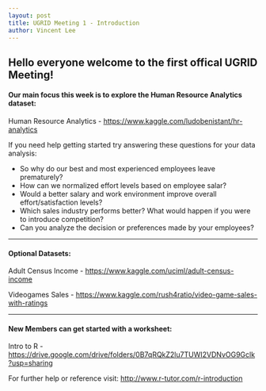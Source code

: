 ```yaml
---
layout: post
title: UGRID Meeting 1 - Introduction
author: Vincent Lee
---
```


## Hello everyone welcome to the first offical UGRID Meeting! </br>

#### Our main focus this week is to explore the Human Resource Analytics dataset:

Human Resource Analytics - <https://www.kaggle.com/ludobenistant/hr-analytics>

If you need help getting started try answering these questions for your data analysis:
- So why do our best and most experienced employees leave prematurely?
- How can we normalized effort levels based on employee salar?
- Would a better salary and work environment improve overall effort/satisfaction levels?
- Which sales industry performs better? What would happen if you were to introduce competition?
- Can you analyze the decision or preferences made by your employees?

---

#### Optional Datasets:

Adult Census Income - <https://www.kaggle.com/uciml/adult-census-income>

Videogames Sales - <https://www.kaggle.com/rush4ratio/video-game-sales-with-ratings>

---

#### New Members can get started with a worksheet:

Intro to R - <https://drive.google.com/drive/folders/0B7qRQkZ2lu7TUWI2VDNvOG9Gclk?usp=sharing>

For further help or reference visit: <http://www.r-tutor.com/r-introduction>
